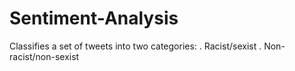 # Sentiment-Analysis
Classifies a set of tweets into two categories:
     . Racist/sexist
     . Non-racist/non-sexist
     


